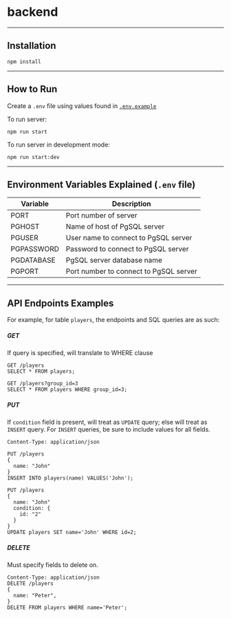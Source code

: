 # backend
---
## Installation

`npm install`

---
## How to Run

Create a `.env` file using values found in [`.env.example`](#environment-variables-explained-env-file)

To run server:

`npm run start`

To run server in development mode:

`npm run start:dev`

---
## Environment Variables Explained (`.env` file)

| Variable   | Description                            |
| ---------- | -------------------------------------- |
| PORT       | Port number of server                  |
| PGHOST     | Name of host of PgSQL server           |
| PGUSER     | User name to connect to PgSQL server   |
| PGPASSWORD | Password to connect to PgSQL server    |
| PGDATABASE | PgSQL server database name             |
| PGPORT     | Port number to connect to PgSQL server |

---
## API Endpoints Examples

For example, for table `players`, the endpoints and SQL queries are as such:

##### GET
If query is specified, will translate to WHERE clause
```
GET /players
SELECT * FROM players;

GET /players?group_id=3
SELECT * FROM players WHERE group_id=3;
```

##### PUT
If `condition` field is present, will treat as `UPDATE` query; else will treat as `INSERT` query. For `INSERT` queries, be sure to include values for all fields.
```
Content-Type: application/json

PUT /players
{
  name: "John"
}
INSERT INTO players(name) VALUES('John');

PUT /players
{
  name: "John"
  condition: {
    id: "2"
  }
}
UPDATE players SET name='John' WHERE id=2;
```

##### DELETE
Must specify fields to delete on.
```
Content-Type: application/json
DELETE /players
{
  name: "Peter",
}
DELETE FROM players WHERE name='Peter';
```
